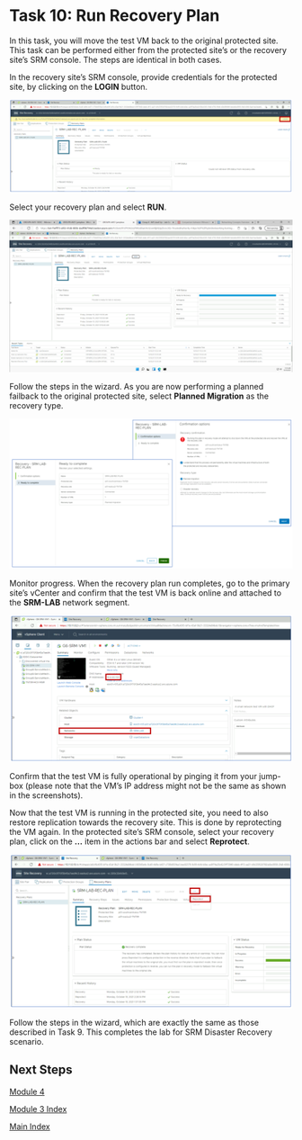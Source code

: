 # Task 10: Run Recovery Plan

In this task, you will move the test VM back to the original protected site.
This task can be performed either from the protected site’s or the recovery
site’s SRM console. The steps are identical in both cases.

In the recovery site’s SRM console, provide credentials for the protected site,
by clicking on the **LOGIN** button.

![](media/bbc48c93c42a5d7ca108d5467488a473.png)

Select your recovery plan and select **RUN**.

![](media/45faf1d7335366a3f88250dcfbb5f936.png)

Follow the steps in the wizard. As you are now performing a planned failback to
the original protected site, select **Planned Migration** as the recovery type.

![](media/6d625f59d1fe1c74ce6b8785247570fb.png)

Monitor progress. When the recovery plan run completes, go to the primary site’s
vCenter and confirm that the test VM is back online and attached to the
**SRM-LAB** network segment.

![](media/5aa9178ac0d1b963948f0c202463cc1b.png)

Confirm that the test VM is fully operational by pinging it from your jump-box
(please note that the VM’s IP address might not be the same as shown in the
screenshots).

Now that the test VM is running in the protected site, you need to also restore
replication towards the recovery site. This is done by reprotecting the VM
again. In the protected site’s SRM console, select your recovery plan, click on
the **…** item in the actions bar and select **Reprotect**.

![](media/fd102a3e30838c8cf75dcaf0a6566351.png)

Follow the steps in the wizard, which are exactly the same as those described in
Task 9. This completes the lab for SRM Disaster Recovery scenario.

## Next Steps

[Module 4](module-4-index)

[Module 3 Index](module-3-index)

[Main Index](index)